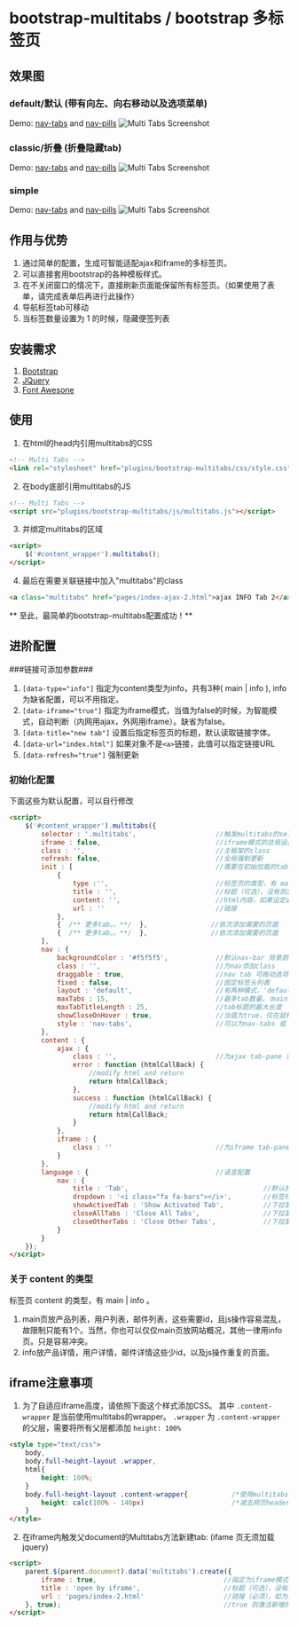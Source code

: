# bootstrap-multitabs / bootstrap 多标签页 #

## 效果图 ##
### default/默认 (带有向左、向右移动以及选项菜单) ###
Demo: [nav-tabs](http://edwinhuish.gitee.io/multi-tabs/demo/index.html) and [nav-pills](http://edwinhuish.gitee.io/multi-tabs/demo/index-default-pills.html)
![Multi Tabs Screenshot](screenshot-default.jpg)
### classic/折叠 (折叠隐藏tab) ###
Demo: [nav-tabs](http://edwinhuish.gitee.io/multi-tabs/demo/index-classic.html) and [nav-pills](http://edwinhuish.gitee.io/multi-tabs/demo/index-classic-pills.html)
![Multi Tabs Screenshot](screenshot-classic.jpg)
### simple ###
Demo: [nav-tabs](http://edwinhuish.gitee.io/multi-tabs/demo/index-simple.html) and [nav-pills](http://edwinhuish.gitee.io/multi-tabs/demo/index-simple-pills.html)
![Multi Tabs Screenshot](screenshot-simple.jpg)

## 作用与优势 ##
1. 通过简单的配置，生成可智能适配ajax和iframe的多标签页。
2. 可以直接套用bootstrap的各种模板样式。
3. 在不关闭窗口的情况下，直接刷新页面能保留所有标签页。（如果使用了表单，请完成表单后再进行此操作）
4. 导航标签tab可移动
5. 当标签数量设置为 1 的时候，隐藏便签列表

## 安装需求 ##
1. [Bootstrap](http://getbootstrap.com/)
2. [JQuery](http://jquery.com/)
3. [Font Awesone](http://fontawesome.io/icons/)

## 使用 ##
1. 在html的head内引用multitabs的CSS
```html
<!-- Multi Tabs -->
<link rel="stylesheet" href="plugins/bootstrap-multitabs/css/style.css">
```

2. 在body底部引用multitabs的JS
```html
<!-- Multi Tabs -->
<script src="plugins/bootstrap-multitabs/js/multitabs.js"></script>
```

3. 并绑定multitabs的区域
```html
<script>
    $('#content_wrapper').multitabs();
</script>
```

4. 最后在需要关联链接中加入"multitabs"的class
```html
<a class="multitabs" href="pages/index-ajax-2.html">ajax INFO Tab 2</a>
```

** 至此，最简单的bootstrap-multitabs配置成功！**


## 进阶配置 ##

###链接可添加参数###
1. ```[data-type="info"]``` 指定为content类型为info，共有3种( main | info ), info 为缺省配置，可以不用指定。
2. ```[data-iframe="true"]``` 指定为iframe模式，当值为false的时候，为智能模式，自动判断（内网用ajax，外网用iframe）。缺省为false。
3. ```[data-title="new tab"]``` 设置后指定标签页的标题，默认读取链接字体。
4. ```[data-url="index.html"]``` 如果对象不是```<a>```链接，此值可以指定链接URL
5. ```[data-refresh="true"]``` 强制更新

### 初始化配置 ###
下面这些为默认配置，可以自行修改
```html
<script>
    $('#content_wrapper').multitabs({
        selector : '.multitabs',                    //触发multitabs的selector text，注意需要有".","#"等
        iframe : false,                             //iframe模式的总局设置。当值为false的时候，为智能模式，自动判断（内网用ajax，外网用iframe）。缺省为false。
        class : '',                                 //主框架的class
        refresh: false,                             //全局强制更新
        init : [                                    //需要在初始加载的tab
            {                                       
                type :'',                           //标签页的类型，有 main | info，缺省为 info
                title : '',                         //标题（可选），没有则显示网址
                content: '',                        //html内容，如果设定此值，下面的URL设定则无效
                url : ''                            //链接
            }, 
            {  /** 更多tab。。**/  },                //依次添加需要的页面
            {  /** 更多tab。。**/  },                //依次添加需要的页面
        ],       
        nav : {
            backgroundColor : '#f5f5f5',            //默认nav-bar 背景颜色
            class : '',                             //为nav添加class
            draggable : true,                       //nav tab 可拖动选项
            fixed : false,                          //固定标签头列表
            layout : 'default',                     //有两种模式，'default', 'classic'(所有隐藏tab都在下拉菜单里) 和 'simple'
            maxTabs : 15,                           //最多tab数量。（main和editor不计算在内) 当为1时，整个标签栏隐藏。main和editor分别只能有1个标签。
            maxTabTitleLength : 25,                 //tab标题的最大长度
            showCloseOnHover : true,                //当值为true，仅在鼠标悬浮时显示关闭按钮。false时一直显示
            style : 'nav-tabs',                     //可以为nav-tabs 或 nav-pills
        },
        content : {
            ajax : {
                class : '',                         //为ajax tab-pane 添加class
                error : function (htmlCallBack) {
                    //modify html and return
                    return htmlCallBack;
                },
                success : function (htmlCallBack) {
                    //modify html and return
                    return htmlCallBack;
                }
            },
            iframe : {
                class : ''                          //为iframe tab-pane 添加class
            }
        },
        language : {                                //语言配置
            nav : {
                title : 'Tab',                                  //默认的标签页名称
                dropdown : '<i class="fa fa-bars"></i>',        //标签栏的下拉菜单名称
                showActivedTab : 'Show Activated Tab',          //下拉菜单的显示激活页面
                closeAllTabs : 'Close All Tabs',                //下拉菜单的关闭所有页面
                closeOtherTabs : 'Close Other Tabs',            //下拉菜单的关闭其他页面
            }
        }
    });
</script>
```

### 关于 content 的类型 ###
标签页 content 的类型，有 main | info 。 
1. main页放产品列表，用户列表，邮件列表，这些需要id，且js操作容易混乱，故限制只能有1个。当然，你也可以仅仅main页放网站概况，其他一律用info页。只是容易冲突。
2. info放产品详情，用户详情，邮件详情这些少id，以及js操作重复的页面。

## iframe注意事项 ##
1. 为了自适应iframe高度，请依照下面这个样式添加CSS。 其中 ```.content-wrapper``` 是当前使用multitabs的wrapper。 ```.wrapper``` 为 ```.content-wrapper``` 的父层，需要将所有父层都添加 ```height: 100%```
```html
<style type="text/css">
    body,
    body.full-height-layout .wrapper,
    html{
        height: 100%;
    }
    body.full-height-layout .content-wrapper{           /*使用multitabs的wrapper*/
        height: calc(100% - 140px)                      /*减去网页header和footer的高度，AdminLTE的为140px*/
    }
</style>
```

2. 在iframe内触发父document的Multitabs方法新建tab: (ifame 页无须加载jquery)

```html
<script>
    parent.$(parent.document).data('multitabs').create({
        iframe : true,                                //指定为iframe模式，当值为false的时候，为智能模式，自动判断（内网用ajax，外网用iframe）。缺省为false。
        title : 'open by iframe',                     //标题（可选），没有则显示网址
        url : 'pages/index-2.html'                    //链接（必须），如为外链，强制为info页
    }, true);                                         //true 则激活新增的tab页
</script>
```
